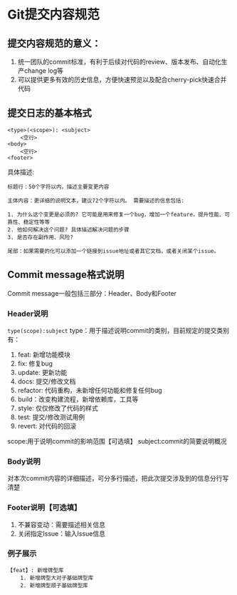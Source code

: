 # Git提交内容规范
## 提交内容规范的意义：
1. 统一团队的commit标准，有利于后续对代码的review、版本发布、自动化生产change log等
2. 可以提供更多有效的历史信息，方便快速预览以及配合cherry-pick快速合并代码

## 提交日志的基本格式
```
<type>(<scope>): <subject>
    <空行>
<body>
    <空行>
<footer>
```

具体描述:
```
标题行：50个字符以内，描述主要变更内容

主体内容：更详细的说明文本，建议72个字符以内。 需要描述的信息包括:

1. 为什么这个变更是必须的? 它可能是用来修复一个bug，增加一个feature，提升性能、可靠性、稳定性等等
2. 他如何解决这个问题? 具体描述解决问题的步骤
3. 是否存在副作用、风险? 

尾部：如果需要的化可以添加一个链接到issue地址或者其它文档，或者关闭某个issue。
```

## Commit message格式说明
Commit message一般包括三部分：Header、Body和Footer

### Header说明
`type(scope):subject`
type：用于描述说明commit的类别，目前规定的提交类别有：
1. feat: 新增功能模块
2. fix: 修复bug
3. update: 更新功能
4. docs: 提交/修改文档
5. refactor: 代码重构，未新增任何功能和修复任何bug
6. build：改变构建流程，新增依赖库，工具等
7. style: 仅仅修改了代码的样式
8. test: 提交/修改测试用例
9. revert: 对代码的回滚

scope:用于说明commit的影响范围【可选填】
subject:commit的简要说明概况

### Body说明
对本次commit内容的详细描述，可分多行描述，把此次提交涉及到的信息分行写清楚

### Footer说明【可选填】
1. 不兼容变动：需要描述相关信息
2. 关闭指定Issue：输入Issue信息

### 例子展示
```
【feat】: 新增牌型库
    1. 新增牌型大对子基础牌型库
    2. 新增牌型顺子基础牌型库
```

